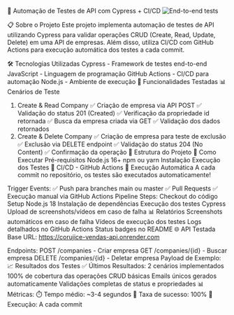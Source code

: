 🚀 Automação de Testes de API com Cypress + CI/CD
<img alt="End-to-end tests" src="https://github.com/seu-usuario/projetoCypresCICD/actions/workflows/ci.yml/badge.svg">

📋 Sobre o Projeto
Este projeto implementa automação de testes de API utilizando Cypress para validar operações CRUD (Create, Read, Update, Delete) em uma API de empresas. Além disso, utiliza CI/CD com GitHub Actions para execução automática dos testes a cada commit.

🛠️ Tecnologias Utilizadas
Cypress - Framework de testes end-to-end
JavaScript - Linguagem de programação
GitHub Actions - CI/CD para automação
Node.js - Ambiente de execução
🎯 Funcionalidades Testadas
📊 Cenários de Teste

1. Create & Read Company
   ✅ Criação de empresa via API POST
   ✅ Validação do status 201 (Created)
   ✅ Verificação da propriedade id retornada
   ✅ Busca da empresa criada via GET
   ✅ Validação dos dados retornados
2. Create & Delete Company
   ✅ Criação de empresa para teste de exclusão
   ✅ Exclusão via DELETE endpoint
   ✅ Validação do status 204 (No Content)
   ✅ Confirmação da operação
   🔧 Estrutura do Projeto
   🚀 Como Executar
   Pré-requisitos
   Node.js 16+
   npm ou yarn
   Instalação
   Execução dos Testes
   🔄 CI/CD - GitHub Actions
   🚦 Execução Automática
   A cada commit no repositório, os testes são executados automaticamente!

Trigger Events:
✅ Push para branches main ou master
✅ Pull Requests
✅ Execução manual via GitHub Actions
Pipeline Steps:
Checkout do código
Setup Node.js 18
Instalação de dependências
Execução dos testes Cypress
Upload de screenshots/vídeos em caso de falha
📊 Relatórios
Screenshots automáticos em caso de falha
Vídeos de execução dos testes
Logs detalhados no GitHub Actions
Status badges no README
🌐 API Testada
Base URL: https://corujice-vendas-api.onrender.com

Endpoints:
POST /companies - Criar empresa
GET /companies/{id} - Buscar empresa
DELETE /companies/{id} - Deletar empresa
Payload de Exemplo:
📈 Resultados dos Testes
✅ Últimos Resultados:
2 cenários implementados
100% de cobertura das operações CRUD básicas
Emails únicos gerados automaticamente
Validações completas de status e propriedades
📊 Métricas:
⏱️ Tempo médio: ~3-4 segundos
🎯 Taxa de sucesso: 100%
🔄 Execução: A cada commit
